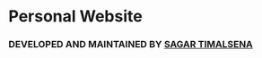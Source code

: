 <h1> Personal Website </h1>


### DEVELOPED AND MAINTAINED BY [SAGAR TIMALSENA](www.timalsenasagar.com.np) 
